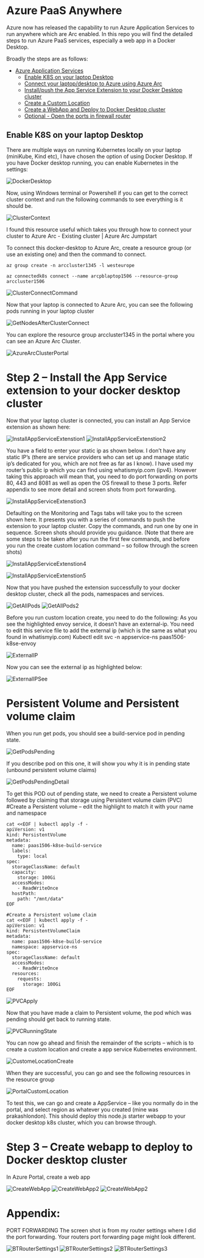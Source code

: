# Azure PaaS Anywhere 
Azure now has released the capability to run Azure Application Services to run anywhere which are Arc enabled. In this repo you will find the detailed steps to run Azure PaaS services, especially a web app in a Docker Desktop. 

Broadly the steps are as follows:
- [Azure Application Services](https://azure.microsoft.com/en-gb/updates/public-preview-run-app-service-on-kubernetes-or-anywhere-with-azure-arc/)
   - [Enable K8S on your laptop Desktop](#enablek8sonyourlaptop)
   - [Connect your laptop/desktop to Azure using Azure Arc](#connectusingazurearc)
   - [Install/push the App Service Extension to your Docker Desktop cluster](#pushextension)
   - [Create a Custom Location](#createcustomlocation)
   - [Create a WebApp and Deploy to Docker Desktop cluster](#createwebapp)
   - [Optional - Open the ports in firewall router](#openfirewallrouter)




## Enable K8S on your laptop Desktop

There are multiple ways on running Kubernetes locally on your laptop (miniKube, Kind etc), I have chosen the option of using Docker Desktop. If you have Docker desktop running, you can enable Kubernetes in the settings:

![DockerDesktop](/.images/DockerDesktopWelcomeScreen.png)

Now, using Windows terminal or Powershell if you can get to the correct cluster context and run the following commands to see everything is it should be.

![ClusterContext](.images/TerminalClusterContext.png)

I found this resource useful which takes you through how to connect your cluster to Azure Arc - Existing cluster | Azure Arc Jumpstart

To connect this docker-desktop to Azure Arc, create a resource group (or use an existing one) and then the command to connect.
```
az group create -n arccluster1345 -l westeurope

az connectedk8s connect --name arcpblaptop1506 --resource-group arccluster1506
```

![ClusterConnectCommand](.images/ArcConnectDockerDesktop.png)

Now that your laptop is connected to Azure Arc, you can see the following pods running in your laptop cluster 

![GetNodesAfterClusterConnect](.images/RunningPodsonDockerDesktop.png)

You can explore the resource group arccluster1345 in the portal where you can see an Azure Arc Cluster. 

![AzureArcClusterPortal](.images/PortalExploreArc.png)

# Step 2 – Install the App Service extension to your docker desktop cluster

Now that your laptop cluster is connected, you can install an App Service extension as shown here:

![InstallAppServiceExtenstion1](.images/InstallAppServiceExtensions.png)
![InstallAppServiceExtenstion2](.images/InstallAppServiceExtensions2.png)

You have a field to enter your static ip as shown below. I don’t have any static IP’s (there are service providers who can set up and manage static ip’s dedicated for you, which are not free as far as I know).
I have used my router’s public ip which you can find using whatismyip.com  (ipv4). However taking this approach will mean that, you need to do port forwarding on ports 80, 443 and 8081 as well as open the OS firewall to these 3 ports. Refer appendix to see more detail and screen shots from port forwarding. 

![InstallAppServiceExtenstion3](.images/InstallAppServiceExtensions3.png)

Defaulting on the Monitoring and Tags tabs will take you to the screen shown here. It presents you with a series of commands to push the extension to your laptop cluster. Copy the commands, and run one by one in sequence. Screen shots should provide you guidance. (Note that there are some steps to be taken after you run the first few commands, and before you run the create custom location command – so follow through the screen shots)

![InstallAppServiceExtenstion4](.images/InstallAppServiceExtensions4.png)

![InstallAppServiceExtenstion5](.images/InstallAppServiceExtensions5.png)

Now that you have pushed the extension successfully to your docker desktop cluster, check all the pods, namespaces and services.

![GetAllPods](.images/GetPodsAfterExtension.png)
![GetAllPods2](.images/GetPodsAfterExtensionwithnamespace.png.png)

Before you run custom location create, you need to do the following:
As you see the highlighted envoy service, it doesn’t have an external-ip. You need to edit this service file to add the external ip (which is the same as what you found in whatismyip.com)
Kubectl edit svc -n appservice-ns paas1506-k8se-envoy

![ExternalIP](.images/EditSvcEditExternalIP.png)

Now you can see the external ip as highlighted below:

![ExternalIPSee](.images/SeetheExternalIP.png)

# Persistent Volume and Persistent volume claim
When you run get pods, you should see a build-service pod in pending state.

![GetPodsPending](.images/UnboundPersistentVolumeClaim.png)

If you describe pod on this one, it will show you why it is in pending state (unbound persistent volume claims)

![GetPodsPendingDetail](.images/UnboundPersistentVolumeClaim_Detail.png)

To get this POD out of pending state, we need to create a Persistent volume followed by claiming that storage using Persistent volume claim (PVC)
#Create a Persistent volume – edit the highlight to match it with your name and namespace

```
cat <<EOF | kubectl apply -f -
apiVersion: v1
kind: PersistentVolume
metadata:
  name: paas1506-k8se-build-service
  labels:
    type: local
spec:
  storageClassName: default
  capacity:
    storage: 100Gi
  accessModes:
    - ReadWriteOnce
  hostPath:
    path: "/mnt/data"
EOF

#Create a Persistent volume claim
cat <<EOF | kubectl apply -f -
apiVersion: v1
kind: PersistentVolumeClaim
metadata:
  name: paas1506-k8se-build-service
  namespace: appservice-ns
spec:
  storageClassName: default
  accessModes:
    - ReadWriteOnce
  resources:
    requests:
      storage: 100Gi
EOF
```

![PVCApply](.images/kubectlapplypvs.png)

Now that you have made a claim to Persistent volume, the pod which was pending should get back to running state.

![PVCRunningState](.images/AfterPVCPodstoRunningState.png)

You can now go ahead and finish the remainder of the scripts – which is to create a custom location and create a app service Kubernetes environment.

![CustomeLocationCreate](.images/Customlocationcreatescript.png)

When they are successful, you can go and see the following resources in the resource group

![PortalCustomLocation](.images/CustomLocationinAzurePortal.png)

To test this, we can go and create a AppService – like you normally do in the portal, and select region as whatever you created (mine was prakashlondon). This should deploy this node.js starter webapp to your docker desktop k8s cluster, which you can browse through.

# Step 3 – Create webapp to deploy to Docker desktop cluster

In Azure Portal, create a web app

![CreateWebApp](.images/CreateWebAppinCustomLocation.png)
![CreateWebApp2](.images/CreateWebAppinCustomLocation2.png)
![CreateWebApp2](.images/webapprunning.png)

# Appendix:

PORT FORWARDING
The screen shot is from my router settings where I did the port forwarding. Your routers port forwarding page might look different.

![BTRouterSettings1](.images/BTFirewall1.png)
![BTRouterSettings2](.images/BTFirewall2.png)
![BTRouterSettings3](.images/BTFirewall3.png)


